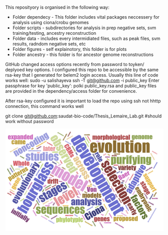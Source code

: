 This reposityory is organised in the following way:

- Folder dependecy - This folder includes vital packages neccessery for analysis using ciona/crobu genomes
- Folder scripts - subdirectories for analysis in prep negative sets, svm training/testing, ancestry reconstruction 
- Folder data - includes every intermidiated files, such as peak files, svm results, radndom negative sets, etc
- Folder figures - self explainotory, this folder is for plots
- Folder ancestry - this folder is for ancestor genome reconstructions


GitHub changed access options recently from password to toyken/ deplyoed key options.
I configured this repo to be accessible by the same rsa-key that I generated for belem2 login access.
Usually this line of code works well:
     sudo -u salishayeva ssh -T git@github.com -i public_key
     Enter passphrase for key 'public_key': polki
public_key.rsa and public_key files are provided in the dependency/access folder for convenience.

After rsa-key configured it is important to load the repo using ssh not hhttp connection, this command works well

git clone git@github.com:saudat-bio-code/Thesis_Lemaire_Lab.git
#should work without password


![Alt text](/figures/intro.png)
